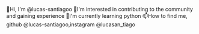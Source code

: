 
👋Hi, I'm @lucas-santiagoo
👀I'm interested in contributing to the community and gaining experience
🌱I'm currently learning python
📫How to find me, github @lucas-santiagoo,instagram @lucasan_tiago
